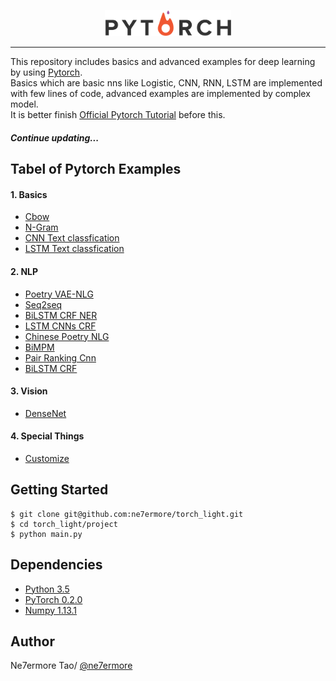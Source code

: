 <p align="center"><img width="40%" src="pytorch_logo.png" /></p>

--------------------------------------------------------------------------------

This repository includes basics and advanced examples for deep learning by using [Pytorch](http://pytorch.org/).
<br/>
Basics which are basic nns like Logistic, CNN, RNN, LSTM are implemented with few lines of code, advanced examples are implemented by complex model.
<br/>
It is better finish [Official Pytorch Tutorial](http://pytorch.org/tutorials/index.html) before this.

##### Continue updating...

## Tabel of Pytorch Examples

#### 1. Basics

* [Cbow](https://github.com/ne7ermore/torch_light/tree/master/cbow)
* [N-Gram](https://github.com/ne7ermore/torch_light/tree/master/ngram)
* [CNN Text classfication](https://github.com/ne7ermore/torch_light/tree/master/cnn-text-classfication)
* [LSTM Text classfication](https://github.com/ne7ermore/torch_light/tree/master/lstm-text-classfication)

#### 2. NLP
* [Poetry VAE-NLG](https://github.com/ne7ermore/torch_light/tree/master/vae-nlg)
* [Seq2seq](https://github.com/ne7ermore/torch_light/tree/master/seq2seq)
* [BiLSTM CRF NER](https://github.com/ne7ermore/torch_light/tree/master/biLSTM-CRF)
* [LSTM CNNs CRF](https://github.com/ne7ermore/torch_light/tree/master/LSTM-CNNs-CRF)
* [Chinese Poetry NLG](https://github.com/ne7ermore/torch_light/tree/master/ch-poetry-nlg)
* [BiMPM](https://github.com/ne7ermore/torch_light/tree/master/biMPM)
* [Pair Ranking Cnn](https://github.com/ne7ermore/torch_light/tree/master/pair-ranking-cnn)
* [BiLSTM CRF](https://github.com/ne7ermore/torch_light/tree/master/biLSTM-CRF-cut)

#### 3. Vision
* [DenseNet](https://github.com/ne7ermore/torch_light/tree/master/DenseNet)

#### 4. Special Things
* [Customize](https://github.com/ne7ermore/torch_light/tree/master/Customize)

## Getting Started
```
$ git clone git@github.com:ne7ermore/torch_light.git
$ cd torch_light/project
$ python main.py
```

## Dependencies
* [Python 3.5](https://www.python.org)
* [PyTorch 0.2.0](http://pytorch.org/)
* [Numpy 1.13.1](http://www.numpy.org/)

## Author
Ne7ermore Tao/ [@ne7ermore](https://github.com/ne7ermore)
